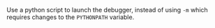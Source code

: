 Use a python script to launch the debugger, instead of using `-m` which requires changes to the `PYTHONPATH` variable.

